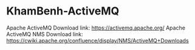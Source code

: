 # KhamBenh-ActiveMQ
Apache ActiveMQ Download link: https://activemq.apache.org/
Apache ActiveMQ NMS Download link: https://cwiki.apache.org/confluence/display/NMS/ActiveMQ+Downloads
